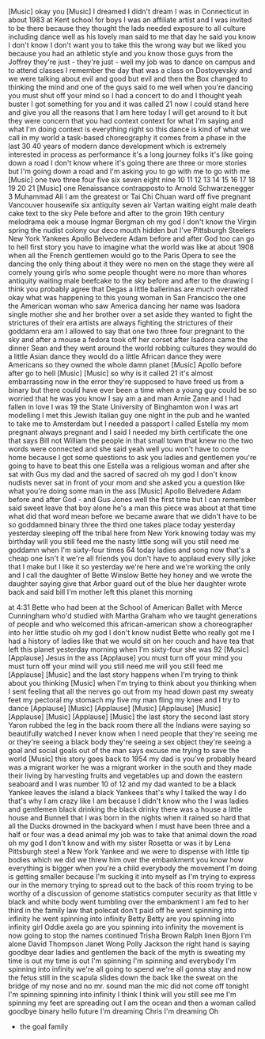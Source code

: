 
[Music]
okay you
[Music]
I dreamed I didn&#39;t dream I was in
Connecticut in about 1983 at Kent school
for boys I was an affiliate artist and I
was invited to be there because they
thought the lads needed exposure to all
culture including dance well as his
lovely man said to me that day he said
you know I don&#39;t know I don&#39;t want you
to take this the wrong way but we liked
you because you had an athletic style
and you know those guys from the Joffrey
they&#39;re just - they&#39;re just - well my
job was to dance on campus and to attend
classes I remember the day that was a
class on Dostoyevsky and we were talking
about evil and good but evil and then
the Box changed to thinking the mind and
one of the guys said to me well when
you&#39;re dancing you must shut off your
mind so I had a concert to do and I
thought yeah buster I got something for
you
and it was called 21 now I could stand
here and give you all the reasons that I
am here today I will get around to it
but they were concern that you had
context context for what I&#39;m saying and
what I&#39;m doing context is everything
right so this dance is kind of what we
call in my world a task-based
choreography it comes from a phase in
the last 30 40 years of modern dance
development which is extremely
interested in process as performance
it&#39;s a long journey folks it&#39;s like
going down a road I don&#39;t know where
it&#39;s going there are three or more
stories but I&#39;m going down a road and
I&#39;m asking you to go with me to go with
me
[Music]
one two three four five six seven eight
nine 10 11 12 13 14 15 16 17 18 19 20 21
[Music]
one Renaissance
contrapposto to Arnold Schwarzenegger 3
Muhammad Ali I am the greatest or Tai
Chi Chuan ward off five pregnant
Vancouver housewife six antiquity seven
air Vartan waiting eight male death cake
text to the sky Pele before and after to
the groin 19th century melodrama eek a
mouse
Ingmar Bergman oh my god I don&#39;t know
the Virgin spring the nudist colony our
deco mouth hidden but I&#39;ve Pittsburgh
Steelers New York Yankees Apollo
Belvedere Adam before and after
God too can go to hell first story you
have to imagine what the world was like
at about 1908 when all the French
gentlemen would go to the Paris Opera to
see the dancing the only thing about it
they were no men on the stage they were
all comely young girls who some people
thought were no more than whores
antiquity waiting male beefcake to the
sky before and after to the drawing I
think you probably agree that Degas a
little ballerinas are much overrated
okay what was happening to this young
woman in San Francisco the one the
American woman who saw America dancing
her name was Isadora
single mother she and her brother over a
set aside they wanted to fight the
strictures of their era artists are
always fighting the strictures of their
goddamn era
am I allowed to say that one two three
four pregnant to the sky and after a
mouse a fedora took off her corset
after Isadora came the dinner Sean and
they went around the world
robbing cultures they would do a little
Asian dance they would do a little
African dance they were Americans so
they owned the whole damn planet
[Music]
Apollo before after go to hell
[Music]
[Music]
so why is it called 21 it&#39;s almost
embarrassing now in the error they&#39;re
supposed to have freed us from a binary
but there could have ever been a time
when a young guy could be so worried
that he was you know I say am a and man
Arnie Zane and I had fallen in love I
was 19 the State University of
Binghamton won I was art modelling I met
this Jewish Italian guy one night in the
pub and he wanted to take me to
Amsterdam but I needed a passport
I called Estella my mom pregnant always
pregnant and I said I needed my birth
certificate the one that says Bill not
William the people in that small town
that knew no the two words were
connected and she said yeah well you
won&#39;t have to come home because I got
some questions to ask you
ladies and gentlemen you&#39;re going to
have to beat this one Estella was a
religious woman and after she sat with
Gus my dad and the sacred of sacred oh
my god
I don&#39;t know nudists never sat in front
of your mom and she asked you a question
like what you&#39;re doing some man
in the ass
[Music]
Apollo Belvedere Adam before and after
God - and Gus Jones well the first time
but I can remember said sweet leave that
boy alone he&#39;s a man this piece was
about at that time what did that word
mean before we became aware that we
didn&#39;t have to be so goddamned
binary three the third one takes place
today yesterday yesterday sleeping off
the tribal here from New York knowing
today was my birthday will you still
feed me the nasty little song
will you still need me goddamn when I&#39;m
sixty-four times 64 today ladies and
song now that&#39;s a cheap one isn&#39;t it
we&#39;re all friends you don&#39;t have to
applaud every silly joke that I make but
I like it
so yesterday we&#39;re here and we&#39;re
working the only and I call the daughter
of Bette Winslow Bette
hey honey and we wrote the daughter
saying give that Arbor guard out of the
blue
her daughter wrote back and said bill
I&#39;m mother left this planet this morning

at 4:31
Bette who had been at the School of
American Ballet with Merce Cunningham
who&#39;d studied with Martha Graham who we
taught generations of people and who
welcomed this african-american show a
choreographer into her little studio oh
my god I don&#39;t know nudist Bette who
really got me I had a history of ladies
like that we would sit on her couch and
have tea
that left this planet yesterday morning
when I&#39;m sixty-four she was 92
[Music]
[Applause]
Jesus in the ass
[Applause]
you must turn off your mind you must
turn off your mind will you still need
me will you still feed me
[Applause]
[Music]
and the last story happens when I&#39;m
trying to think about you thinking
[Music]
when I&#39;m trying to think about you
thinking when I sent feeling that all
the nerves go out from my head down past
my sweaty feet my pectoral my stomach my
five my man fling my knee and I try to
dance
[Applause]
[Music]
[Applause]
[Music]
[Applause]
[Music]
[Applause]
[Music]
[Applause]
[Music]
the last story the second last story
Yaron rubbed the leg in the back room
there all the Indians were saying so
beautifully watched I never know when I
need people that they&#39;re seeing me or
they&#39;re seeing a black body they&#39;re
seeing a sex object they&#39;re seeing a
goal and social goals out of the man
says excuse me trying to save the world
[Music]
this story goes back to 1954
my dad is you&#39;ve probably heard was a
migrant worker he was a migrant worker
in the south and they made their living
by harvesting fruits and vegetables up
and down the eastern seaboard and I was
number 10 of 12 and my dad wanted to be
a black Yankee leaves the island a black
Yankees that&#39;s why I talked the way I do
that&#39;s why I am crazy like I am because
I didn&#39;t know who the I was ladies
and gentlemen
black drinking the black drinky there
was a house a little house and Bunnell
that I was born in the nights when it
rained so hard that all the Ducks
drowned in the backyard when I must have
been three and a half or four was a dead
animal my job was to take that animal
down the road oh my god I don&#39;t know
and with my sister Rosetta or was it by
Lena Pittsburgh steel a New York Yankee
and we were to dispense with little tip
bodies which we did we threw him over
the embankment you know how everything
is bigger when you&#39;re a child everybody
the movement I&#39;m doing is getting
smaller because I&#39;m sucking it into
myself as I&#39;m trying to express our in
the memory trying to spread out to the
back of this room trying to be worthy of
a discussion of genome statistics
computer security as that little v black
and white body went tumbling over the
embankment I am fed to her third in the
family law that polecat don&#39;t paid off
he went spinning into infinity he went
spinning into infinity
Betty Betty are you spinning into
infinity girl Oddie axela go are you
spinning into infinity the movement is
now going to stop the names continued
Trisha Brown Ralph linen Bjorn I&#39;m alone
David Thompson Janet Wong Polly Jackson
the right hand is saying goodbye dear
ladies and gentlemen the back of the
myth is sweating my time is out my time
is out I&#39;m spinning I&#39;m spinning and
everybody I&#39;m spinning into infinity
we&#39;re all going to spend we&#39;re all gonna
stay and now the fetus still in the
scapula slides down the back like the
sweat on the bridge of my nose and no
mr. sound man the mic did not come off
tonight I&#39;m spinning spinning into
infinity I think I think will you still
see me
I&#39;m spinning my feet are spreading out I
am the ocean and then a woman called
goodbye binary hello future I&#39;m dreaming
Chris I&#39;m dreaming
Oh
- the goal family
